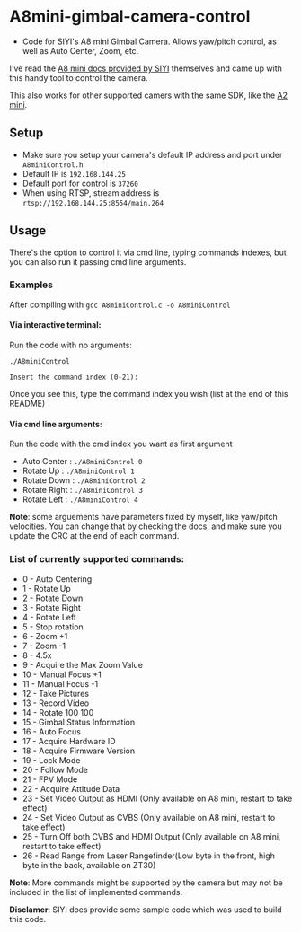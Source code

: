 # A8mini-gimbal-camera-control

- Code for SIYI's A8 mini Gimbal Camera. Allows yaw/pitch control, as well as Auto Center, Zoom, etc.

I've read the [A8 mini docs provided by SIYI](https://shop.siyi.biz/products/siyi-a8-mini) themselves and came up with this handy tool to control the camera.

This also works for other supported camers with the same SDK, like the [A2 mini](https://shop.siyi.biz/products/siyi-a2-mini).

## Setup

- Make sure you setup your camera's default IP address and port under `A8miniControl.h`
- Default IP is `192.168.144.25`
- Default port for control is `37260`
- When using RTSP, stream address is `rtsp://192.168.144.25:8554/main.264`

## Usage

There's the option to control it via cmd line, typing commands indexes, but you can also run it passing cmd line arguments. 

### Examples
After compiling with `gcc A8miniControl.c -o A8miniControl`

#### Via interactive terminal:

Run the code with no arguments: 

`./A8miniControl`

`Insert the command index (0-21):` 

Once you see this, type the command index you wish (list at the end of this README)

#### Via cmd line arguments:

Run the code with the cmd index you want as first argument

- Auto Center    : `./A8miniControl 0`
- Rotate Up      : `./A8miniControl 1`
- Rotate Down    : `./A8miniControl 2`
- Rotate Right   : `./A8miniControl 3`
- Rotate Left    : `./A8miniControl 4`

**Note**: some arguements have parameters fixed by myself, like yaw/pitch velocities. You can change that by checking the docs, and make sure you update the CRC at the end of each command.

### List of currently supported commands:

- 0  - Auto Centering
- 1  - Rotate Up
- 2  - Rotate Down
- 3  - Rotate Right
- 4  - Rotate Left
- 5  - Stop rotation
- 6  - Zoom +1
- 7  - Zoom -1
- 8  - 4.5x
- 9  - Acquire the Max Zoom Value
- 10 - Manual Focus +1
- 11 - Manual Focus -1
- 12 - Take Pictures
- 13 - Record Video
- 14 - Rotate 100 100
- 15 - Gimbal Status Information
- 16 - Auto Focus
- 17 - Acquire Hardware ID
- 18 - Acquire Firmware Version
- 19 - Lock Mode
- 20 - Follow Mode
- 21 - FPV Mode
- 22 - Acquire Attitude Data
- 23 - Set Video Output as HDMI (Only available on A8 mini, restart to take effect)
- 24 - Set Video Output as CVBS (Only available on A8 mini, restart to take effect)
- 25 -  Turn Off both CVBS and HDMI Output (Only available on A8 mini, restart to take effect)
- 26 - Read Range from Laser Rangefinder(Low byte in the front, high byte in the back, available on ZT30)

**Note**: More commands might be supported by the camera but may not be included in the list of implemented commands.

**Disclamer**: SIYI does provide some sample code which was used to build this code.
